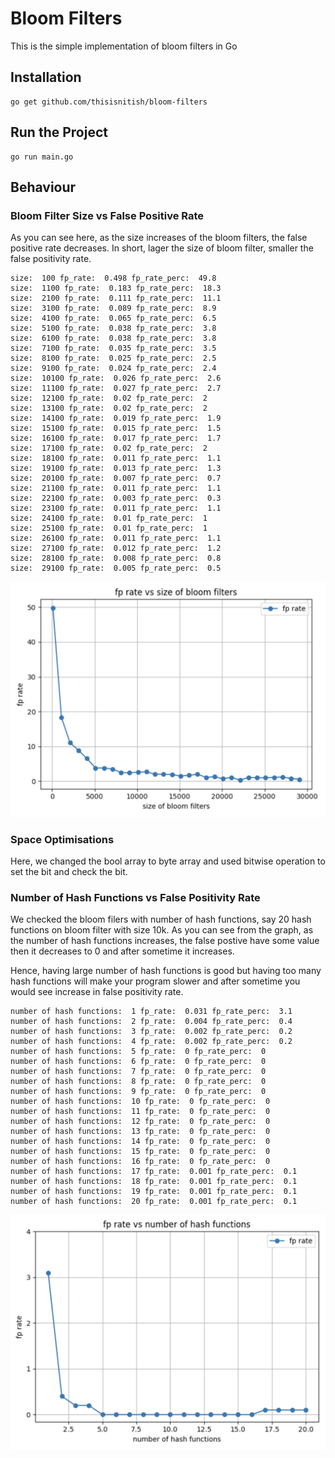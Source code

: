 # Bloom Filters

This is the simple implementation of bloom filters in Go

## Installation

```
go get github.com/thisisnitish/bloom-filters
```

## Run the Project

```
go run main.go
```

## Behaviour

### Bloom Filter Size vs False Positive Rate

As you can see here, as the size increases of the bloom filters, the false positive rate
decreases. In short, lager the size of bloom filter, smaller the false positivity rate.

```
size:  100 fp_rate:  0.498 fp_rate_perc:  49.8
size:  1100 fp_rate:  0.183 fp_rate_perc:  18.3
size:  2100 fp_rate:  0.111 fp_rate_perc:  11.1
size:  3100 fp_rate:  0.089 fp_rate_perc:  8.9
size:  4100 fp_rate:  0.065 fp_rate_perc:  6.5
size:  5100 fp_rate:  0.038 fp_rate_perc:  3.8
size:  6100 fp_rate:  0.038 fp_rate_perc:  3.8
size:  7100 fp_rate:  0.035 fp_rate_perc:  3.5
size:  8100 fp_rate:  0.025 fp_rate_perc:  2.5
size:  9100 fp_rate:  0.024 fp_rate_perc:  2.4
size:  10100 fp_rate:  0.026 fp_rate_perc:  2.6
size:  11100 fp_rate:  0.027 fp_rate_perc:  2.7
size:  12100 fp_rate:  0.02 fp_rate_perc:  2
size:  13100 fp_rate:  0.02 fp_rate_perc:  2
size:  14100 fp_rate:  0.019 fp_rate_perc:  1.9
size:  15100 fp_rate:  0.015 fp_rate_perc:  1.5
size:  16100 fp_rate:  0.017 fp_rate_perc:  1.7
size:  17100 fp_rate:  0.02 fp_rate_perc:  2
size:  18100 fp_rate:  0.011 fp_rate_perc:  1.1
size:  19100 fp_rate:  0.013 fp_rate_perc:  1.3
size:  20100 fp_rate:  0.007 fp_rate_perc:  0.7
size:  21100 fp_rate:  0.011 fp_rate_perc:  1.1
size:  22100 fp_rate:  0.003 fp_rate_perc:  0.3
size:  23100 fp_rate:  0.011 fp_rate_perc:  1.1
size:  24100 fp_rate:  0.01 fp_rate_perc:  1
size:  25100 fp_rate:  0.01 fp_rate_perc:  1
size:  26100 fp_rate:  0.011 fp_rate_perc:  1.1
size:  27100 fp_rate:  0.012 fp_rate_perc:  1.2
size:  28100 fp_rate:  0.008 fp_rate_perc:  0.8
size:  29100 fp_rate:  0.005 fp_rate_perc:  0.5
```

![Bloom Filter Size vs False Positivity Rate ](./assets/bloom_filter_vs_fpr.png)

### Space Optimisations

Here, we changed the bool array to byte array and used bitwise operation to set the bit and
check the bit.

### Number of Hash Functions vs False Positivity Rate

We checked the bloom filers with number of hash functions, say 20 hash functions on bloom filter
with size 10k. As you can see from the graph, as the number of hash functions increases, the
false postive have some value then it decreases to 0 and after sometime it increases.

Hence, having large number of hash functions is good but having too many hash functions will make your
program slower and after sometime you would see increase in false positivity rate.

```
number of hash functions:  1 fp_rate:  0.031 fp_rate_perc:  3.1
number of hash functions:  2 fp_rate:  0.004 fp_rate_perc:  0.4
number of hash functions:  3 fp_rate:  0.002 fp_rate_perc:  0.2
number of hash functions:  4 fp_rate:  0.002 fp_rate_perc:  0.2
number of hash functions:  5 fp_rate:  0 fp_rate_perc:  0
number of hash functions:  6 fp_rate:  0 fp_rate_perc:  0
number of hash functions:  7 fp_rate:  0 fp_rate_perc:  0
number of hash functions:  8 fp_rate:  0 fp_rate_perc:  0
number of hash functions:  9 fp_rate:  0 fp_rate_perc:  0
number of hash functions:  10 fp_rate:  0 fp_rate_perc:  0
number of hash functions:  11 fp_rate:  0 fp_rate_perc:  0
number of hash functions:  12 fp_rate:  0 fp_rate_perc:  0
number of hash functions:  13 fp_rate:  0 fp_rate_perc:  0
number of hash functions:  14 fp_rate:  0 fp_rate_perc:  0
number of hash functions:  15 fp_rate:  0 fp_rate_perc:  0
number of hash functions:  16 fp_rate:  0 fp_rate_perc:  0
number of hash functions:  17 fp_rate:  0.001 fp_rate_perc:  0.1
number of hash functions:  18 fp_rate:  0.001 fp_rate_perc:  0.1
number of hash functions:  19 fp_rate:  0.001 fp_rate_perc:  0.1
number of hash functions:  20 fp_rate:  0.001 fp_rate_perc:  0.1
```

![Number of hash function vs False Positivity Rate](./assets/fpr_vs_hashfns.png)
